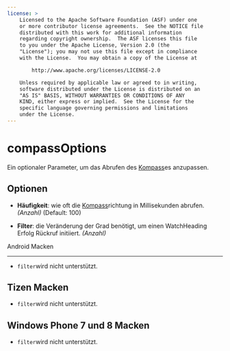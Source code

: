 ```yaml
---
license: >
    Licensed to the Apache Software Foundation (ASF) under one
    or more contributor license agreements.  See the NOTICE file
    distributed with this work for additional information
    regarding copyright ownership.  The ASF licenses this file
    to you under the Apache License, Version 2.0 (the
    "License"); you may not use this file except in compliance
    with the License.  You may obtain a copy of the License at

        http://www.apache.org/licenses/LICENSE-2.0

    Unless required by applicable law or agreed to in writing,
    software distributed under the License is distributed on an
    "AS IS" BASIS, WITHOUT WARRANTIES OR CONDITIONS OF ANY
    KIND, either express or implied.  See the License for the
    specific language governing permissions and limitations
    under the License.
---
```


# compassOptions

Ein optionaler Parameter, um das Abrufen des <a href="../compass.html">Kompass</a>es anzupassen.

## Optionen

*   **Häufigkeit**: wie oft die <a href="../compass.html">Kompass</a>richtung in Millisekunden abrufen. *(Anzahl)* (Default: 100)

*   **Filter**: die Veränderung der Grad benötigt, um einen WatchHeading Erfolg Rückruf initiiert. *(Anzahl)*

Android Macken

---

*   `filter`wird nicht unterstützt.

## Tizen Macken

*   `filter`wird nicht unterstützt.

## Windows Phone 7 und 8 Macken

*   `filter`wird nicht unterstützt.